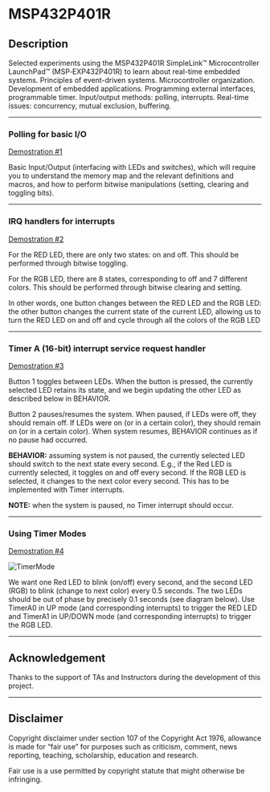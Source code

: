 # MSP432P401R

## Description
Selected experiments using the MSP432P401R SimpleLink™ Microcontroller LaunchPad™  (MSP‑EXP432P401R) to learn about real-time embedded systems.
Principles of event-driven systems. Microcontroller organization. Development of embedded applications. Programming external interfaces, programmable timer. Input/output methods: polling, interrupts. Real-time issues: concurrency, mutual exclusion, buffering.

------------------------------------------------------------------------
###  Polling for basic I/O
[Demostration #1](https://youtu.be/vwYMqKN94sA)

Basic Input/Output (interfacing with LEDs and switches), which will require you to understand the memory map and the relevant definitions and macros, and how to perform bitwise manipulations (setting, clearing and toggling bits).

------------------------------------------------------------------------
### IRQ handlers for interrupts
[Demostration #2](https://youtu.be/D4Ch_uR1fvk)

For the RED LED, there are only two states: on and off. This should be performed through bitwise toggling.

For the RGB LED, there are 8 states, corresponding to off and 7 different colors. This should be performed through bitwise clearing and setting.

In other words, one button changes between the RED LED and the RGB LED: the other button changes the current state of the current LED, allowing us to turn the RED LED on and off and cycle through all the colors of the RGB LED

------------------------------------------------------------------------
### Timer A (16-bit) interrupt service request handler
[Demostration #3](https://youtu.be/uRdq7VK621A)

Button 1 toggles between LEDs. When the button is pressed, the currently selected LED retains its state, and we begin updating the other LED as described below in BEHAVIOR.

Button 2 pauses/resumes the system. When paused, if LEDs were off, they should remain off. If LEDs were on (or in a certain color), they should remain on (or in  a certain color). When system resumes, BEHAVIOR continues as if no pause had occurred.

<strong>BEHAVIOR:</strong> assuming system is not paused, the currently selected LED should switch to the next state every second. E.g., if the Red LED is currently selected, it toggles on and off every second. If the RGB LED is selected, it changes to the next color every second. This has to be implemented with Timer interrupts.

<strong>NOTE:</strong> when the system is paused, no Timer interrupt should occur.

------------------------------------------------------------------------
### Using Timer Modes 
[Demostration #4](https://youtu.be/9-zQd3qMQBI)

![TimerMode](https://user-images.githubusercontent.com/55768917/144720242-cf9a2aa5-cc53-4c51-84f9-9b06604e4710.png)

We want one Red LED to blink (on/off) every second, and the second LED (RGB) to blink (change to next color) every 0.5 seconds. The two LEDs should be out of phase by precisely 0.1 seconds (see diagram below). Use TimerA0 in UP mode (and corresponding interrupts) to trigger the RED LED and TimerA1 in UP/DOWN mode (and corresponding interrupts) to trigger the RGB LED.

------------------------------------------------------------------------
## Acknowledgement

Thanks to the support of TAs and Instructors during the development of 
this project.

------------------------------------------------------------------------
## Disclaimer

Copyright disclaimer under section 107 of the Copyright Act 1976, 
allowance is made for “fair use” for purposes such as criticism, 
comment, news reporting, teaching, scholarship, education and research.

Fair use is a use permitted by copyright statute that might otherwise 
be infringing.

